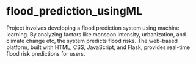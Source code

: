 # flood_prediction_usingML
Project involves developing a flood prediction system using machine learning. By analyzing factors like monsoon intensity, urbanization, and climate change etc, the system predicts flood risks. The web-based platform, built with HTML, CSS, JavaScript, and Flask, provides real-time flood risk predictions for users.
